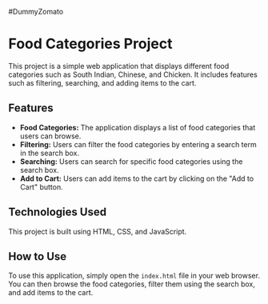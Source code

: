 #DummyZomato

# Food Categories Project

This project is a simple web application that displays different food categories such as South Indian, Chinese, and Chicken. It includes features such as filtering, searching, and adding items to the cart.

## Features

- **Food Categories:** The application displays a list of food categories that users can browse.
- **Filtering:** Users can filter the food categories by entering a search term in the search box.
- **Searching:** Users can search for specific food categories using the search box.
- **Add to Cart:** Users can add items to the cart by clicking on the "Add to Cart" button.

## Technologies Used

This project is built using HTML, CSS, and JavaScript.

## How to Use

To use this application, simply open the `index.html` file in your web browser. You can then browse the food categories, filter them using the search box, and add items to the cart.

